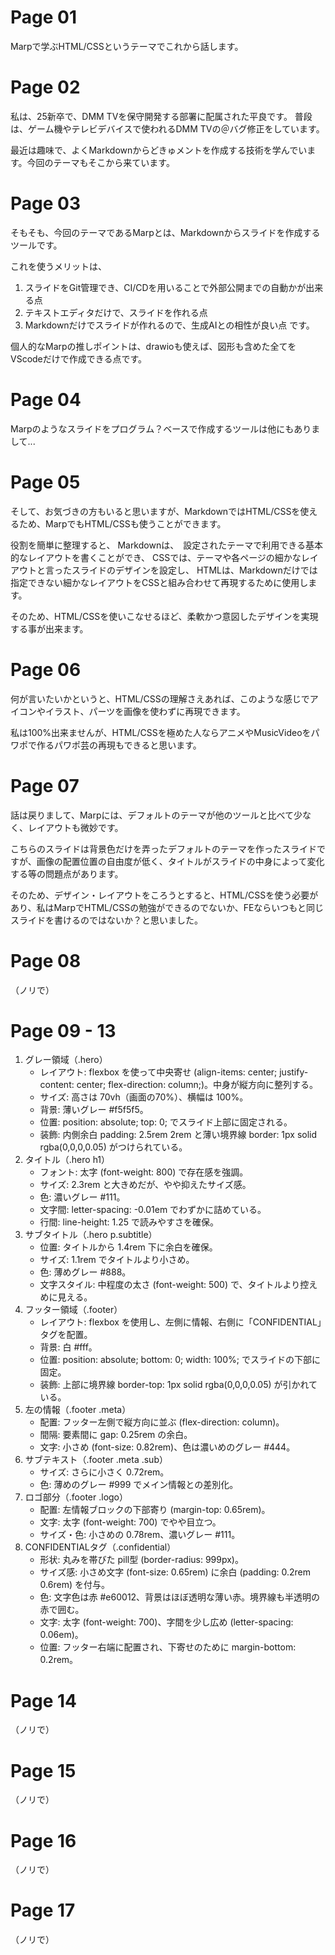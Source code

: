 # Page 01
Marpで学ぶHTML/CSSというテーマでこれから話します。

# Page 02
私は、25新卒で、DMM TVを保守開発する部署に配属された平良です。
普段は、ゲーム機やテレビデバイスで使われるDMM TVの＠バグ修正をしています。

最近は趣味で、よくMarkdownからどきゅメントを作成する技術を学んでいます。今回のテーマもそこから来ています。

# Page 03
そもそも、今回のテーマであるMarpとは、Markdownからスライドを作成するツールです。

これを使うメリットは、
1. スライドをGit管理でき、CI/CDを用いることで外部公開までの自動かが出来る点
2. テキストエディタだけで、スライドを作れる点
3. Markdownだけでスライドが作れるので、生成AIとの相性が良い点
です。

個人的なMarpの推しポイントは、drawioも使えば、図形も含めた全てをVScodeだけで作成できる点です。

# Page 04
Marpのようなスライドをプログラム？ベースで作成するツールは他にもありまして...


# Page 05
そして、お気づきの方もいると思いますが、MarkdownではHTML/CSSを使えるため、MarpでもHTML/CSSも使うことができます。

役割を簡単に整理すると、
Markdownは、　設定されたテーマで利用できる基本的なレイアウトを書くことができ、
CSSでは、テーマや各ページの細かなレイアウトと言ったスライドのデザインを設定し、
HTMLは、Markdownだけでは指定できない細かなレイアウトをCSSと組み合わせて再現するために使用します。

そのため、HTML/CSSを使いこなせるほど、柔軟かつ意図したデザインを実現する事が出来ます。

# Page 06
何が言いたいかというと、HTML/CSSの理解さえあれば、このような感じでアイコンやイラスト、パーツを画像を使わずに再現できます。

私は100%出来ませんが、HTML/CSSを極めた人ならアニメやMusicVideoをパワポで作るパワポ芸の再現もできると思います。

# Page 07
話は戻りまして、Marpには、デフォルトのテーマが他のツールと比べて少なく、レイアウトも微妙です。

こちらのスライドは背景色だけを弄ったデフォルトのテーマを作ったスライドですが、画像の配置位置の自由度が低く、タイトルがスライドの中身によって変化する等の問題点があります。

そのため、デザイン・レイアウトをころうとすると、HTML/CSSを使う必要があり、私はMarpでHTML/CSSの勉強ができるのでないか、FEならいつもと同じスライドを書けるのではないか？と思いました。


# Page 08

（ノリで）

# Page 09 - 13


1. グレー領域（.hero）
   - レイアウト: flexbox を使って中央寄せ (align-items: center; justify-content: center; flex-direction: column;)。中身が縦方向に整列する。
   - サイズ: 高さは 70vh（画面の70%）、横幅は 100%。
   - 背景: 薄いグレー #f5f5f5。
   - 位置: position: absolute; top: 0; でスライド上部に固定される。
   - 装飾: 内側余白 padding: 2.5rem 2rem と薄い境界線 border: 1px solid rgba(0,0,0,0.05) がつけられている。
2. タイトル（.hero h1）
   - フォント: 太字 (font-weight: 800) で存在感を強調。
   - サイズ: 2.3rem と大きめだが、やや抑えたサイズ感。
   - 色: 濃いグレー #111。
   - 文字間: letter-spacing: -0.01em でわずかに詰めている。
   - 行間: line-height: 1.25 で読みやすさを確保。
3. サブタイトル（.hero p.subtitle）
   - 位置: タイトルから 1.4rem 下に余白を確保。
   - サイズ: 1.1rem でタイトルより小さめ。
   - 色: 薄めグレー #888。
   - 文字スタイル: 中程度の太さ (font-weight: 500) で、タイトルより控えめに見える。
4. フッター領域（.footer）
   - レイアウト: flexbox を使用し、左側に情報、右側に「CONFIDENTIAL」タグを配置。
   - 背景: 白 #fff。
   - 位置: position: absolute; bottom: 0; width: 100%; でスライドの下部に固定。
   - 装飾: 上部に境界線 border-top: 1px solid rgba(0,0,0,0.05) が引かれている。
5. 左の情報（.footer .meta）
   - 配置: フッター左側で縦方向に並ぶ (flex-direction: column)。
   - 間隔: 要素間に gap: 0.25rem の余白。
   - 文字: 小さめ (font-size: 0.82rem)、色は濃いめのグレー #444。
6. サブテキスト（.footer .meta .sub）
   - サイズ: さらに小さく 0.72rem。
   - 色: 薄めのグレー #999 でメイン情報との差別化。
7. ロゴ部分（.footer .logo）
   - 配置: 左情報ブロックの下部寄り (margin-top: 0.65rem)。
   - 文字: 太字 (font-weight: 700) でやや目立つ。
   - サイズ・色: 小さめの 0.78rem、濃いグレー #111。
8. CONFIDENTIALタグ（.confidential）
   - 形状: 丸みを帯びた pill型 (border-radius: 999px)。
   - サイズ感: 小さめ文字 (font-size: 0.65rem) に余白 (padding: 0.2rem 0.6rem) を付与。
   - 色: 文字色は赤 #e60012、背景はほぼ透明な薄い赤。境界線も半透明の赤で囲む。
   - 文字: 太字 (font-weight: 700)、字間を少し広め (letter-spacing: 0.06em)。
   - 位置: フッター右端に配置され、下寄せのために margin-bottom: 0.2rem。


# Page 14

（ノリで）

# Page 15

（ノリで）

# Page 16

（ノリで）

# Page 17

（ノリで）